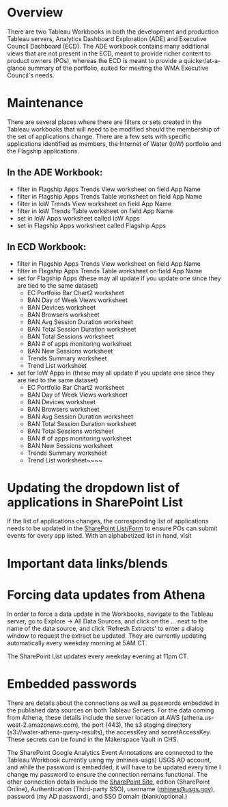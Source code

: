 # Overview

There are two Tableau Workbooks in both the development and production Tableau servers, Analytics Dashboard Exploration (ADE) and Executive Council Dashboard (ECD). The ADE workbook contains many additional views that are not present in the ECD, meant to provide richer content to product owners (POs), whereas the ECD is meant to provide a quicker/at-a-glance summary of the portfolio, suited for meeting the WMA Executive Council's needs.

# Maintenance

There are several places where there are filters or sets created in the Tableau workbooks that will need to be modified should the membership of the set of applications change. There are a few sets with specific applications identified as members, the Internet of Water (IoW) portfolio and the Flagship applications.

## In the ADE Workbook:

- filter in Flagship Apps Trends View worksheet on field App Name
- filter in Flagship Apps Trends Table worksheet on field App Name
- filter in IoW Trends View worksheet on field App Name
- filter in IoW Trends Table worksheet on field App Name
- set in IoW Apps worksheet called IoW Apps
- set in Flagship Apps worksheet called Flagship Apps

## In ECD Workbook:

- filter in Flagship Apps Trends View worksheet on field App Name
- filter in Flagship Apps Trends Table worksheet on field App Name
- set for Flagship Apps (these may all update if you update one since they are tied to the same dataset)
  - EC Portfolio Bar Chart2 worksheet
  - BAN Day of Week Views worksheet
  - BAN Devices worksheet
  - BAN Browsers worksheet
  - BAN Avg Session Duration worksheet
  - BAN Total Session Duration worksheet
  - BAN Total Sessions worksheet
  - BAN # of apps monitoring worksheet
  - BAN New Sessions worksheet
  - Trends Summary worksheet
  - Trend List worksheet
- set for IoW Apps in (these may all update if you update one since they are tied to the same dataset)
  - EC Portfolio Bar Chart2 worksheet
  - BAN Day of Week Views worksheet
  - BAN Devices worksheet
  - BAN Browsers worksheet
  - BAN Avg Session Duration worksheet
  - BAN Total Session Duration worksheet
  - BAN Total Sessions worksheet
  - BAN # of apps monitoring worksheet
  - BAN New Sessions worksheet
  - Trends Summary worksheet
  - Trend List worksheet~~~~

# Updating the dropdown list of applications in SharePoint List

If the list of applications changes, the corresponding list of applications needs to be updated in the [SharePoint List/Form](https://doimspp.sharepoint.com/sites/USGSWaterMissionArea/SitePages/Google-Analytics-Event-Annotations---Entry-Form.aspx) to ensure POs can submit events for every app listed. With an alphabetized list in hand, visit

# Important data links/blends

# Forcing data updates from Athena

In order to force a data update in the Workbooks, navigate to the Tableau server, go to Explore -> All Data Sources, and click on the ... next to the name of the data source, and click 'Refresh Extracts' to enter a dialog window to request the extract be updated. They are currently updating automatically every weekday morning at 5AM CT.

The SharePoint List updates every weekday evening at 11pm CT.

# Embedded passwords

There are details about the connections as well as passwords embedded in the published data sources on both Tableau Servers. For the data coming from Athena, these details include the server location at AWS (athena.us-west-2.amazonaws.com), the port (443), the s3 staging directory (s3://water-athena-query-results), the accessKey and secretAccessKey. These secrets can be found in the Makerspace Vault in CHS.

The SharePoint Google Analytics Event Annotations are connected to the Tableau Workbook currently using my (mhines-usgs) USGS AD account, and while the password is embedded, it will have to be updated every time I change my password to ensure the connection remains functional. The other connection details include the [SharePoint Site](https://doimspp.sharepoint.com/sites/gs-wma-iidd-makerspace), edition (SharePoint Online), Authentication (Third-party SSO), username (mhines@usgs.gov), password (my AD password), and SSO Domain (blank/optional.)
